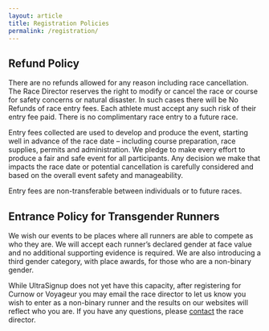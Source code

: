 ```yaml
---
layout: article
title: Registration Policies
permalink: /registration/
---
```

## Refund Policy

There are no refunds allowed for any reason including race cancellation.
The Race Director reserves the right to modify or cancel the race or course for safety concerns or natural disaster. In such cases there will be No Refunds of race entry fees. Each athlete must accept any such risk of their entry fee paid. There is no complimentary race entry to a future race.

Entry fees collected are used to develop and produce the event, starting well in advance of the race date – including course preparation, race supplies, permits and administration. We pledge to make every effort to produce a fair and safe event for all participants. Any decision we make that impacts the race date or potential cancellation is carefully considered and based on the overall event safety and manageability.

Entry fees are non-transferable between individuals or to future races.

## Entrance Policy for Transgender Runners

We wish our events to be places where all runners are able to compete as who they are. We will accept each runner’s declared gender at face value and no additional supporting evidence is required. We are also introducing a third gender category, with place awards, for those who are a non-binary gender.

While UltraSignup does not yet have this capacity, after registering for Curnow or Voyageur you may email the race director to let us know you wish to enter as a non-binary runner and the results on our websites will reflect who you are. If you have any questions, please [contact](/contact) the race director.
